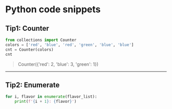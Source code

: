 # Python code snippets
## Tip1: Counter
```python
from collections import Counter
colors = ['red', 'blue', 'red', 'green', 'blue', 'blue']
cnt = Counter(colors)
cnt
```
> Counter({'red': 2, 'blue': 3, 'green': 1})
***
## Tip2: Enumerate

```python
for i, flavor in enumerate(flavor_list):
    print(f'{i + 1}: {flavor}')
```
